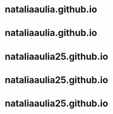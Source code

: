 # nataliaaulia.github.io
# nataliaaulia.github.io
# nataliaaulia25.github.io
# nataliaaulia25.github.io
# nataliaaulia25.github.io
